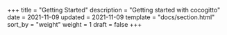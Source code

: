 +++
title = "Getting Started"
description = "Getting started with cocogitto"
date = 2021-11-09
updated = 2021-11-09
template = "docs/section.html"
sort_by = "weight"
weight = 1
draft = false
+++
